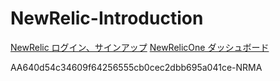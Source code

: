# NewRelic-Introduction

[NewRelic ログイン、サインアップ](https://newrelic.com/jp)
[NewRelicOne 
ダッシュボード](https://one.newrelic.com/nr1-core?account=3509998&duration=1800000&filters=%28domain%20%3D%20%27MOBILE%27%20AND%20type%20%3D%20%27APPLICATION%27%29&state=8550d500-68bc-a31e-065a-806538b458ef)


AA640d54c34609f64256555cb0cec2dbb695a041ce-NRMA

